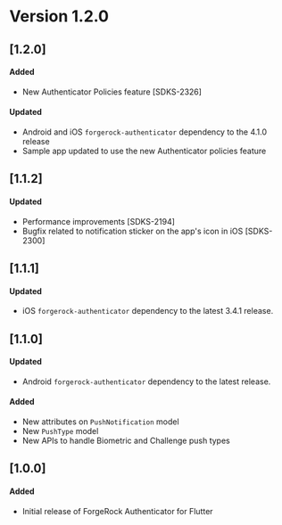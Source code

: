 # Version 1.2.0

## [1.2.0]
#### Added
- New Authenticator Policies feature [SDKS-2326]

#### Updated

- Android and iOS `forgerock-authenticator` dependency to the 4.1.0 release
- Sample app updated to use the new Authenticator policies feature

## [1.1.2]

#### Updated

- Performance improvements [SDKS-2194]
- Bugfix related to notification sticker on the app's icon in iOS [SDKS-2300]

## [1.1.1]

#### Updated

- iOS `forgerock-authenticator` dependency to the latest 3.4.1 release.

## [1.1.0]

#### Updated

- Android `forgerock-authenticator` dependency to the latest release.

#### Added
- New attributes on `PushNotification` model
- New `PushType` model
- New APIs to handle Biometric and Challenge push types

## [1.0.0]

#### Added
- Initial release of ForgeRock Authenticator for Flutter

